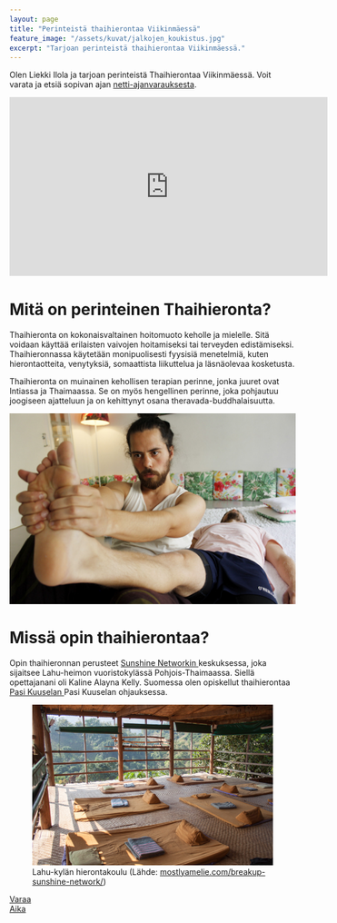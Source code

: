 ```yaml
---
layout: page
title: "Perinteistä thaihierontaa Viikinmäessä"
feature_image: "/assets/kuvat/jalkojen_koukistus.jpg"
excerpt: "Tarjoan perinteistä thaihierontaa Viikinmäessä."
---
```

Olen Liekki Ilola ja tarjoan perinteistä Thaihierontaa Viikinmäessä. Voit varata ja etsiä sopivan ajan <a class="textlink" href="/ajanvaraus">netti-ajanvarauksesta</a>.

<div class="video">
	<iframe width="560" height="315" src="https://www.youtube.com/embed/LUHV2qxK0K8" frameborder="0" allow="accelerometer; autoplay; clipboard-write; encrypted-media; gyroscope; picture-in-picture" allowfullscreen></iframe>
</div>

<h1> Mitä on perinteinen Thaihieronta? </h1>

Thaihieronta on kokonaisvaltainen hoitomuoto keholle ja mielelle. Sitä voidaan käyttää erilaisten vaivojen hoitamiseksi tai terveyden edistämiseksi. Thaihieronnassa käytetään monipuolisesti fyysisiä menetelmiä, kuten hierontaotteita, venytyksiä, somaattista liikuttelua ja läsnäolevaa kosketusta.

Thaihieronta on muinainen kehollisen terapian perinne, jonka juuret ovat Intiassa ja Thaimaassa. Se on myös hengellinen perinne, joka pohjautuu joogiseen ajatteluun ja on kehittynyt osana theravada-buddhalaisuutta. 

<img src="/assets/kuvat/jalkapohjan_avaus.jpg" alt="Jalkapohjan avaus" />

<h1> Missä opin thaihierontaa? </h1>

Opin thaihieronnan perusteet <a class="textlink" href="https://asokananda.com"> Sunshine Networkin </a> keskuksessa, joka sijaitsee Lahu-heimon vuoristokylässä Pohjois-Thaimaassa. Siellä opettajanani oli Kaline Alayna Kelly. Suomessa olen opiskellut thaihierontaa <a class="textlink" href="https://pasikuusela.com/"> Pasi Kuuselan </a> Pasi Kuuselan ohjauksessa.

<figure class="figure figure--center}">
  <img class="image" src="/assets/kuvat/amelie_sunshine_network.jpg" alt="Lahu-kylä">
  <figcaption class="caption"> Lahu-kylän hierontakoulu (Lähde: <a href="https://mostlyamelie.com/breakup-sunshine-network/"> mostlyamelie.com/breakup-sunshine-network/</a>)</figcaption>
</figure>

<div>
	<a href="ajanvaraus" class="varausnappi">
		Varaa
		<br>
		Aika
	</a>
</div>